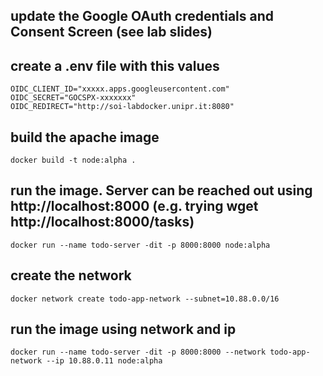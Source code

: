 ## update the Google OAuth credentials and Consent Screen (see lab slides) 
## create a .env file with this values
```
OIDC_CLIENT_ID="xxxxx.apps.googleusercontent.com"
OIDC_SECRET="GOCSPX-xxxxxxx"
OIDC_REDIRECT="http://soi-labdocker.unipr.it:8080"
```

## build the apache image
```
docker build -t node:alpha .
```

## run the image. Server can be reached out using http://localhost:8000 (e.g. trying wget http://localhost:8000/tasks)
```
docker run --name todo-server -dit -p 8000:8000 node:alpha
```

## create the network
```
docker network create todo-app-network --subnet=10.88.0.0/16
```

## run the image using network and ip
```
docker run --name todo-server -dit -p 8000:8000 --network todo-app-network --ip 10.88.0.11 node:alpha 
```
